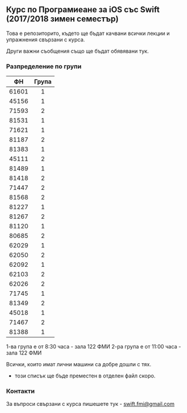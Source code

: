 ## Курс по Програмиеане за iOS със Swift (2017/2018 зимен семестър)
Това е репозиторито, където ще бъдат качвани всички лекции и упражнения свързани с курса.

Други важни съобщения също ще бъдат обявявани тук.

### Разпределение по групи 

| ФН   |      Група      |
|----------|:-------------:|
|61601|1|
|45156|1|
|71593|2|
|81531|1|
|71621|1|
|81187|2|
|81383|1|
|45111|2|
|81489|1|
|81418|2|
|71447|2|
|81568|2|
|81227|1|
|81267|2|
|81120|1|
|80685|2|
|62029|1|
|62050|2|
|62092|1|
|62103|2|
|62026|2|
|71745|1|
|81349|2|
|45018|1|
|71467|2|
|81388|1|

1-ва група е от 8:30 часа - зала 122 ФМИ
2-ра група е от 11:00 часа - зала 122 ФМИ

Всички, които имат лични машини са добре дошли с тях.

- този списък ще бъде преместен в отделен файл скоро.

### Контакти

За въпроси свързани с курса пишешете тук - swift.fmi@gmail.com
